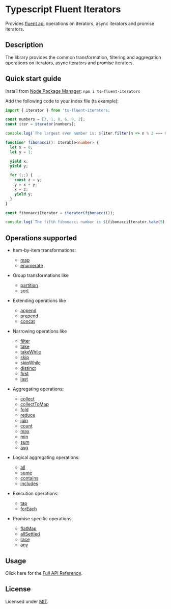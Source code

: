 # Typescript Fluent Iterators

Provides [fluent api](https://en.wikipedia.org/wiki/Fluent_interface)
operations on iterators, async iterators and promise iterators.

## Description

The library provides the common transformation, filtering and
aggregation operations on iterators, async iterators and promise iterators. 

## Quick start guide

Install from [Node Package Manager](https://www.npmjs.com/): `npm i ts-fluent-iterators`

Add the following code to your index file (ts example):

```typescript
import { iterator } from 'ts-fluent-iterators;

const numbers = [3, 1, 8, 6, 9, 2];
const iter = iterator(numbers);

console.log(`The largest even number is: ${iter.filter(n => n % 2 === 0).max()}`);

function* fibonacci(): Iterable<number> {
  let x = 0;
  let y = 1;

  yield x;
  yield y;

  for (;;) {
    const z = y;
    y = x + y;
    x = z;
    yield y;
  }
}

const fibonacciIterator = iterator(fibonacci());

console.log(`The fifth fibonacci number is ${fibonacciIterator.take(5).last()}`);
```

## Operations supported

- Item-by-item transformations:
  - [map](docs/iterators/fluent_iterator.md#map)
  - [enumerate](docs/iterators/fluent_iterator.md#enumerate)

- Group transformations like
  - [partition](docs/iterators/fluent_iterator.md#partition)
  - [sort](docs/iterators/fluent_iterator.md#sort)

- Extending operations like
  - [append](docs/iterators/fluent_iterator.md#append)
  - [prepend](docs/iterators/fluent_iterator.md#prepend)
  - [concat](docs/iterators/fluent_iterator.md#concat)

- Narrowing operations like
  - [filter](docs/iterators/fluent_iterator.md#filter)
  - [take](docs/iterators/fluent_iterator.md#take)
  - [takeWhile](docs/iterators/fluent_iterator.md#takewhile)
  - [skip](docs/iterators/fluent_iterator.md#skip)
  - [skipWhile](docs/iterators/fluent_iterator.md#skipwhile)
  - [distinct](docs/iterators/fluent_iterator.md#distinct)
  - [first](docs/iterators/fluent_iterator.md#first)
  - [last](docs/iterators/fluent_iterator.md#last)

- Aggregating operations:
  - [collect](docs/iterators/fluent_iterator.md#collect)
  - [collectToMap](docs/iterators/fluent_iterator.md#collecttomap)
  - [fold](docs/iterators/fluent_iterator.md#fold)
  - [reduce](docs/iterators/fluent_iterator.md#reduce)
  - [join](docs/iterators/fluent_iterator.md#join)
  - [count](docs/iterators/fluent_iterator.md#count)
  - [max](docs/iterators/fluent_iterator.md#max)
  - [min](docs/iterators/fluent_iterator.md#min)
  - [sum](docs/iterators/fluent_iterator.md#sum)
  - [avg](docs/iterators/fluent_iterator.md#avg)

- Logical aggregating operations:
  - [all](docs/iterators/fluent_iterator.md#all)
  - [some](docs/iterators/fluent_iterator.md#some)
  - [contains](docs/iterators/fluent_iterator.md#contains)
  - [includes](docs/iterators/fluent_iterator.md#includes)

- Execution operations:
  - [tap](docs/iterators/fluent_iterator.md#tap)
  - [forEach](docs/iterators/fluent_iterator.md#foreach)

- Promise specific operations:
  - [flatMap](docs/iterators/promise_iterator.md#flatmap)
  - [allSettled](docs/iterators/promise_iterator.md#allsettled)
  - [race](docs/iterators/promise_iterator.md#race)
  - [any](docs/iterators/promise_iterator.md#any)

## Usage

Click here for the [Full API Reference](docs/index.md).

## License

Licensed under [MIT](https://en.wikipedia.org/wiki/MIT_License).
